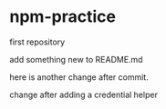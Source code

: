 # npm-practice
first repository

add something new to README.md

here is another change after commit.

change after adding a credential helper